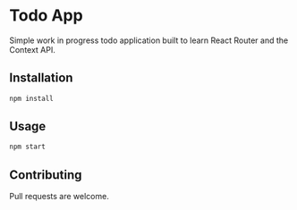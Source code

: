 # Todo App

Simple work in progress todo application built to learn React Router and the Context API.

## Installation

```bash
npm install
```

## Usage

```bash
npm start
```

## Contributing

Pull requests are welcome.
